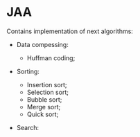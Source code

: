 # JAA

Contains implementation of next algorithms:

- Data compessing:
  - Huffman coding;
  
- Sorting: 
  - Insertion sort;
  - Selection sort;
  - Bubble sort;
  - Merge sort;
  - Quick sort;
  
- Search:
